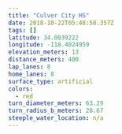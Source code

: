 ```yaml
---
title: "Culver City HS"
date: 2018-10-22T05:48:58.357Z
tags: []
latitude: 34.0039222
longitude: -118.4024959
elevation_meters: 13
distance_meters: 400
lap_lanes: 8
home_lanes: 8
surface_type: artificial
colors: 
  - red
turn_diameter_meters: 63.29
turn_radius_b_meters: 28.67
steeple_water_location: n/a
---
```


